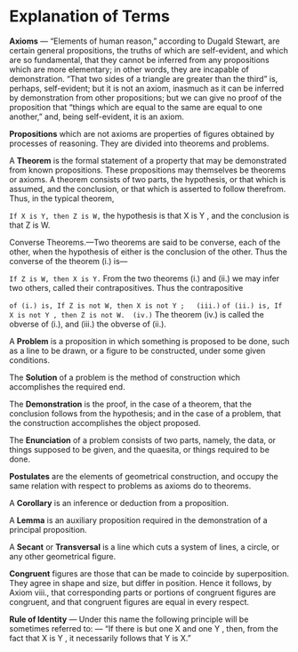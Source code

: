 
# Explanation of Terms

**Axioms** — “Elements of human reason,” according to Dugald Stewart, are certain general propositions, the truths of which are self-evident, and which are so fundamental, that they cannot be inferred from any propositions which are more elementary; in other words, they are incapable of demonstration. “That two sides of a triangle are greater than the third” is, perhaps, self-evident; but it is not an axiom, inasmuch as it can be inferred by demonstration from other propositions; but we can give no proof of the proposition that “things which are equal to the same are equal to one another,” and, being self-evident, it is an axiom.

**Propositions** which are not axioms are properties of figures obtained by processes of reasoning. They are divided into theorems and problems.

A **Theorem** is the formal statement of a property that may be demonstrated from known propositions. These propositions may themselves be theorems or axioms. A theorem consists of two parts, the hypothesis, or that which is assumed, and the conclusion, or that which is asserted to follow therefrom. Thus, in the typical theorem,

`If X is Y, then Z is W,`
the hypothesis is that X is Y , and the conclusion is that Z is W.

Converse Theorems.—Two theorems are said to be converse, each of the other, when the hypothesis of either is the conclusion of the other. Thus the converse of the theorem (i.) is—

`If Z is W, then X is Y.`
From the two theorems (i.) and (ii.) we may infer two others, called their contrapositives. Thus the contrapositive

`of (i.) is, If Z is not W, then X is not Y ;	(iii.)`
`of (ii.) is, If X is not Y , then Z is not W.	(iv.)`
The theorem (iv.) is called the obverse of (i.), and (iii.) the obverse of (ii.).

A **Problem** is a proposition in which something is proposed to be done, such as a line to be drawn, or a figure to be constructed, under some given conditions.

The **Solution** of a problem is the method of construction which accomplishes the required end.

The **Demonstration** is the proof, in the case of a theorem, that the conclusion follows from the hypothesis; and in the case of a problem, that the construction accomplishes the object proposed.

The **Enunciation** of a problem consists of two parts, namely, the data, or things supposed to be given, and the quaesita, or things required to be done.

**Postulates** are the elements of geometrical construction, and occupy the same relation with respect to problems as axioms do to theorems.

A **Corollary** is an inference or deduction from a proposition.

A **Lemma** is an auxiliary proposition required in the demonstration of a principal proposition.

A **Secant** or **Transversal** is a line which cuts a system of lines, a circle, or any other geometrical figure.

**Congruent** figures are those that can be made to coincide by superposition. They agree in shape and size, but differ in position. Hence it follows, by Axiom viii., that corresponding parts or portions of congruent figures are congruent, and that congruent figures are equal in every respect.

**Rule of Identity** — Under this name the following principle will be sometimes referred to: — “If there is but one X and one Y , then, from the fact that X is Y , it necessarily follows that Y is X.”
